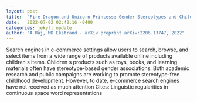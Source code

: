 ```yaml
---
layout: post
title:  "Fire Dragon and Unicorn Princess; Gender Stereotypes and Children s Products in Search Engine Responses"
date:   2022-07-02 02:42:16 -0400
categories: jekyll update
author: "A Raj, MD Ekstrand - arXiv preprint arXiv:2206.13747, 2022"
---
```

Search engines in e-commerce settings allow users to search, browse, and select items from a wide range of products available online including children s items. Children s products such as toys, books, and learning materials often have stereotype-based gender associations. Both academic research and public campaigns are working to promote stereotype-free childhood development. However, to date, e-commerce search engines have not received as much attention  Cites: Linguistic regularities in continuous space word representations
